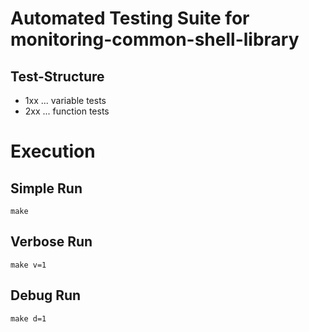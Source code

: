 # Automated Testing Suite for monitoring-common-shell-library

## Test-Structure

* 1xx ... variable tests
* 2xx ... function tests

# Execution

## Simple Run

    make

## Verbose Run

    make v=1

## Debug Run

    make d=1
